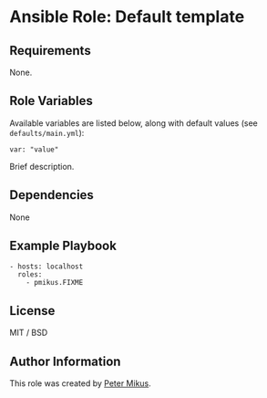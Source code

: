# Ansible Role: Default template

## Requirements

None.

## Role Variables

Available variables are listed below, along with default values (see `defaults/main.yml`):

    var: "value"

Brief description.


## Dependencies

None

## Example Playbook

    - hosts: localhost
      roles:
        - pmikus.FIXME

## License

MIT / BSD

## Author Information

This role was created by [Peter Mikus](https://www.linkedin.com/in/petermikus/).
